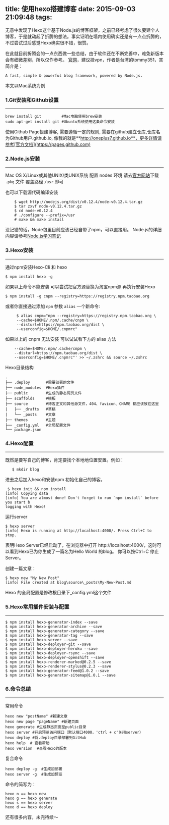 title: 使用hexo搭建博客
date: 2015-09-03 21:09:48
tags:
---

无意中发现了Hexo这个基于Node.js的博客框架，之前已经考虑了很久要建个人博客，于是就动起了折腾的想法。事实证明在墙内使用确实还是有一点点折腾的，不过尝试过后感觉Hexo确实很不错，很赞。
<!-- more -->
在此就目前折腾会的一点东西做一些总结，由于软件还在不断完善中，难免新版本会有细微差别，所以仅作参考。
[官网](https://hexo.io)，建议挂vpn，作者是台湾的tommy351，其简介是：

```
A fast, simple & powerful blog framework, powered by Node.js.
```
本文以Mac系统为例

### 1.Git安装和Github设置
***


```
brew install git         #Mac电脑使用brew安装
sudo apt-get install git #Ubuntu系统使用这条命令安装
```
使用Github Page搭建博客, 需要遵循一定的规则, 需要在github建立仓库,仓库名为Github用户.github.io, 像我的就是**http://oneplus7.github.io**，更多详情请参考[官方文档](https://pages.github.com)

### 2.Node.js安装
***
Mac OS X/Linux或其他UNIX/类UNIX系统 配置 nodes 环境
请去[官方网站](https://nodejs.org/download/)下载 `.pkg` 文件 覆盖路径 `/usr`  即可


也可以下载源代码编译安装

```
    $ wget http://nodejs.org/dist/v0.12.4/node-v0.12.4.tar.gz
    $ tar zxvf node-v0.12.4.tar.gz
    $ cd node-v0.12.4
    # ./configure --prefix=/usr
    # make && make install
```
没记错的话，Node包里目前应该已经自带了npm，可以直接用。
Node.js的详细内容请参考[Node.js学习笔记](http://andrewliu.tk/2014/11/02/2014-11-02-Node.js学习笔记/)

### 3.Hexo安装
***
通过npm安装Hexo-Cli 和 hexo

```
$ npm install hexo -g

```
如果以上命令不能安装 可以尝试把官方源替换为淘宝npm源 再执行安装Hexo

```
$ npm install -g cnpm --registry=https://registry.npm.taobao.org
```
或者你直接通过添加 `npm`  参数 `alias`  一个新命令:

```
     $ alias cnpm="npm --registry=https://registry.npm.taobao.org \
     --cache=$HOME/.npm/.cache/cnpm \
     --disturl=https://npm.taobao.org/dist \
     --userconfig=$HOME/.cnpmrc"
```
如果以上的 cnpm 无法安装 可以试试看下方的 alias 方法

 
```   $ echo '\n#alias for cnpm\nalias cnpm="npm --registry=https://registry.npm.taobao.org \
    --cache=$HOME/.npm/.cache/cnpm \
    --disturl=https://npm.taobao.org/dist \
    --userconfig=$HOME/.cnpmrc"' >> ~/.zshrc && source ~/.zshrc
```

Hexo目录结构

```
.
├── .deploy       #需要部署的文件
├── node_modules  #Hexo插件
├── public        #生成的静态网页文件
├── scaffolds     #模板
├── source        #博客正文和其他源文件，404、favicon、CNAME 都应该放在这里
|   ├── _drafts   #草稿
|   └── _posts    #文章
├── themes        #主题
├── _config.yml   #全局配置文件
└── package.json
```


### 4.Hexo配置
***
既然是要写自己的博客，肯定要找个本地地位置安置。例如：

```
   $ mkdir blog
```
进去之后加入hexo和安装npm 初始化自己的博客。

```
 $ hexo init && npm install
[info] Copying data
[info] You are almost done! Don't forget to run `npm install` before you start b
logging with Hexo!
```
运行server

```
$ hexo server
[info] Hexo is running at http://localhost:4000/. Press Ctrl+C to stop.
```
表明Hexo Server已经启动了，在浏览器中打开 http://localhost:4000/，这时可以看到Hexo已为你生成了一篇名为Hello World 的blog。
你可以按Ctrl+C 停止Server。

创建一篇文章：

```
$ hexo new "My New Post"
[info] File created at blog\source\_posts\My-New-Post.md
```

Hexo 的全局配置是修改根目录下_config.yml这个文件


### 5.Hexo常用插件安装与配置
***


```
$ npm install hexo-generator-index --save
$ npm install hexo-generator-archive --save
$ npm install hexo-generator-category --save
$ npm install hexo-generator-tag --save
$ npm install hexo-server --save
$ npm install hexo-deployer-git --save
$ npm install hexo-deployer-heroku --save
$ npm install hexo-deployer-rsync --save
$ npm install hexo-deployer-openshift --save
$ npm install hexo-renderer-marked@0.2.5 --save
$ npm install hexo-renderer-stylus@0.2.3 --save
$ npm install hexo-generator-feed@1.0.2 --save
$ npm install hexo-generator-sitemap@1.0.1 --save
```

### 6.命令总结
***
常用命令


```
hexo new "postName" #新建文章
hexo new page "pageName" #新建页面
hexo generate #生成静态页面至public目录
hexo server #开启预览访问端口（默认端口4000，'ctrl + c'关闭server）
hexo deploy #将.deploy目录部署到GitHub
hexo help  # 查看帮助
hexo version  #查看Hexo的版本

``` 
复合命令

```
hexo deploy -g  #生成加部署
hexo server -g  #生成加预览

```

命令的简写为：
 

```
hexo n == hexo new
hexo g == hexo generate
hexo s == hexo server
hexo d == hexo deploy

```


还有很多内容，未完待续～

